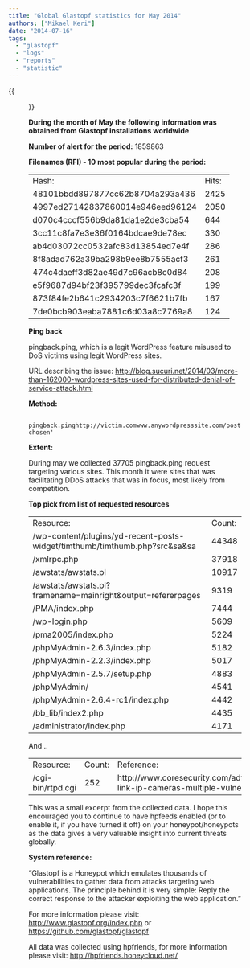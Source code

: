 ```yaml
---
title: "Global Glastopf statistics for May 2014"
authors: ["Mikael Keri"]
date: "2014-07-16"
tags: 
  - "glastopf"
  - "logs"
  - "reports"
  - "statistic"
---
```

{{<figure src="images/banner.png" alt="Banner" width="50%">}}

**During the month of May the following information was obtained from Glastopf installations worldwide**  
  
**Number of alert for the period:** 1859863  
  
**Filenames (RFI) - 10 most popular during the period:**  
  
  
  
  
  
  
  
  
  
  
  
  
  

<table><tbody><tr><td>Hash:</td><td>Hits:</td></tr><tr><td>48101bbdd897877cc62b8704a293a436</td><td>2425</td></tr><tr><td>4997ed27142837860014e946eed96124</td><td>2050</td></tr><tr><td>d070c4cccf556b9da81da1e2de3cba54</td><td>644</td></tr><tr><td>3cc11c8fa7e3e36f0164bdcae9de78ec</td><td>330</td></tr><tr><td>ab4d03072cc0532afc83d13854ed7e4f</td><td>286</td></tr><tr><td>8f8adad762a39ba298b9ee8b7555acf3</td><td>261</td></tr><tr><td>474c4daeff3d82ae49d7c96acb8c0d84</td><td>208</td></tr><tr><td>e5f9687d94bf23f395799dec3fcafc3f</td><td>199</td></tr><tr><td>873f84fe2b641c2934203c7f6621b7fb</td><td>167</td></tr><tr><td>7de0bcb903eaba7881c6d03a8c7769a8</td><td>124</td></tr></tbody></table>

  
  
  
  
**Ping back**  
  
pingback.ping, which is a legit WordPress feature misused to DoS victims using legit WordPress sites.  
  
URL describing the issue: http://blog.sucuri.net/2014/03/more-than-162000-wordpress-sites-used-for-distributed-denial-of-service-attack.html  
  
**Method:**  
  
`  
pingback.pinghttp://victim.comwww.anywordpresssite.com/postchosen'  
`  
  
**Extent:**  
  
During may we collected 37705 pingback.ping request targeting various sites. This month it were sites that was facilitating DDoS attacks that was in focus, most likely from competition.  
  
  
**Top pick from list of requested resources**  
  
  
  
  
  
  
  
  
  
  
  
  
  
  
  
  
  

<table><tbody><tr><td>Resource:</td><td>Count:</td></tr><tr><td>/wp-content/plugins/yd-recent-posts-widget/timthumb/timthumb.php?src&amp;sa&amp;sa</td><td>44348</td></tr><tr><td>/xmlrpc.php</td><td>37918</td></tr><tr><td>/awstats/awstats.pl</td><td>10917</td></tr><tr><td>/awstats/awstats.pl?framename=mainright&amp;output=refererpages</td><td>9319</td></tr><tr><td>/PMA/index.php</td><td>7444</td></tr><tr><td>/wp-login.php</td><td>5609</td></tr><tr><td>/pma2005/index.php</td><td>5224</td></tr><tr><td>/phpMyAdmin-2.6.3/index.php</td><td>5182</td></tr><tr><td>/phpMyAdmin-2.2.3/index.php</td><td>5017</td></tr><tr><td>/phpMyAdmin-2.5.7/setup.php</td><td>4883</td></tr><tr><td>/phpMyAdmin/</td><td>4541</td></tr><tr><td>/phpMyAdmin-2.6.4-rc1/index.php</td><td>4442</td></tr><tr><td>/bb_lib/index2.php</td><td>4435</td></tr><tr><td>/administrator/index.php</td><td>4171</td></tr></tbody></table>

  
  
And ..  
  
  
  
  

<table><tbody><tr><td>Resource:</td><td>Count:</td><td>Reference:</td></tr><tr><td>/cgi-bin/rtpd.cgi</td><td>252</td><td>http://www.coresecurity.com/advisories/d-link-ip-cameras-multiple-vulnerabilities</td></tr></tbody></table>

  
  
This was a small excerpt from the collected data. I hope this encouraged you to continue to have hpfeeds enabled (or to enable it, if you have turned it off) on your honeypot/honeypots as the data gives a very valuable insight into current threats globally.  
  
  
**System reference:**  
  
“Glastopf is a Honeypot which emulates thousands of vulnerabilities to gather data from attacks targeting web applications. The principle behind it is very simple: Reply the correct response to the attacker exploiting the web application.”  
  
For more information please visit:  
http://www.glastopf.org/index.php or https://github.com/glastopf/glastopf  
  
All data was collected using hpfriends, for more information please visit: http://hpfriends.honeycloud.net/
